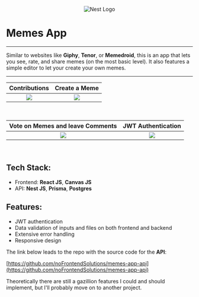 <p align="center">
  <a  target="blank"><img src="https://www.dropbox.com/s/je9q398fafqnhys/react-logo.png?raw=1" alt="Nest Logo" /></a>
</p>

# Memes App

---

Similar to websites like **Giphy**, **Tenor**, or **Memedroid**, this is an app that lets you see, rate, and share memes (on the most basic level). It also features a simple editor to let your create your own memes.

<!-- Here is a preview of to the prototype (deployed on Heroku):

[https://memes-app-react.herokuapp.com/](https://memes-app-react.herokuapp.com/)
-->
---


|                       Contributions                        |                    Create a Meme                    |
| :-------------------------------------------------------------------------: | :-------------------------------------------------------------------------: |
| ![](https://www.dropbox.com/s/ni40z8bmzj96djy/memes-home.jpg?raw=1) | ![](https://www.dropbox.com/s/9rhb4mfzp7bcvl2/memes-creator-wide.jpg?raw=1) |
<br>

|                       Vote on Memes and leave  Comments                     |                     JWT Authentication                     |
| :-------------------------------------------------------------------------: | :-------------------------------------------------------------------------: |
| ![](https://www.dropbox.com/s/y15yv3g0jpneb22/meme-details.jpg?raw=1) | ![](https://www.dropbox.com/s/ypwzw2b9017asn8/login.jpg?raw=1) |
<br>


## Tech Stack:

- Frontend: **React JS**, **Canvas JS**<br>
- API: **Nest JS**, **Prisma**, **Postgres** 
   

## Features:

- JWT authentication
- Data validation of inputs and files on both frontend and backend
- Extensive error handling
- Responsive design

The link below leads to the repo with the source code for the **API**:

[https://github.com/noFrontendSolutions/memes-app-api](https://github.com/noFrontendSolutions/memes-app-api)

Theoretically there are still a gazillion features I could and should implement, but I'll probably move on to another project.
